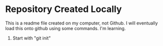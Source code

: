 # Repository Created Locally

This is a readme file created on my computer, not Github. I will eventually load this onto github using some commands. I'm learning. 

1) Start with "git init"